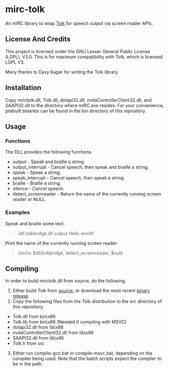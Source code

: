 # mirc-tolk
An mIRC library to wrap [Tolk](http://davykager.com/projects/tolk "Tolk Official Site") for speech output via screen reader APIs.

## License And Credits
This project is licensed under the GNU Lesser General Public License (LGPL), V3.0. This is for maximum compatibility with Tolk, which is licensed LGPL V3.

Many thanks to Davy Kager for writing the Tolk library.

## Installation
Copy mirctolk.dll, Tolk.dll, dolapi32.dll, nvdaControllerClient32.dll, and SAAPI32.dll to the directory where mIRC.exe resides.
For your convenience, prebuilt binaries can be found in the bin directory of this repository.

## Usage
### Functions
The DLL provides the following functions.
* output - Speak and braille a string.
* output_interrupt - Cancel speech, then speak and braille a string.
* speak - Speak a string.
* speak_interrupt - Cancel speech, then speak a string.
* braille - Braille a string.
* silence - Cancel speech.
* detect_screenreader - Return the name of the currently running screen reader or NULL.

### Examples
Speak and braille some text:

> /dll tolkbridge.dll output Hello world!

Print the name of the currently running screen reader:

> //echo $dll(tolkbridge, detect_screenreader, $null)

## Compiling
In order to build mirctolk.dll from source, do the following.

1. Either build Tolk from [source](https://github.com/dkager/tolk "Tolk GitHub Page"), or download the most recent [binary release](http://davykager.com/files/tolk/tolk-latest.zip "Tolk Binaries Direct Link").
2. Copy the following files from the Tolk distribution to the src directory of this repository.
  * Tolk.dll from bin\x86
  * Tolk.lib from bin\x86 (Needed if compiling with MSVC)
  * dolapi32.dll from lib\x86
  * nvdaControllerClient32.dll from lib\x86
  * SAAPI32.dll from lib\x86
  * Tolk.h from src
3. Either run compile-gcc.bat or compile-msvc.bat, depending on the compiler being used. Note that the batch scripts expect the compiler to be in the path.
